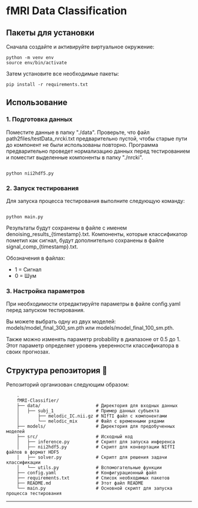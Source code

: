 # fMRI Data Classification

## Пакеты для установки

Сначала создайте и активируйте виртуальное окружение:

```
python -m venv env
source env/bin/activate
```
Затем установите все необходимые пакеты:
```
pip install -r requirements.txt
```
## Использование

### 1. Подготовка данных

Поместите данные в папку "./data".
Проверьте, что файл path2files/testData_nrcki.txt предварительно пустой, чтобы старые пути до компонент не были использованы повторно.
Программа предварительно проведет нормализацию данных перед тестированием и поместит выделенные компоненты в папку "./nrcki".

```

python nii2hdf5.py

```

### 2. Запуск тестирования
Для запуска процесса тестирования выполните следующую команду:
```

python main.py

```
Результаты будут сохранены в файле с именем denoising_results_{timestamp}.txt. Компоненты, которые классификатор пометил как сигнал, будут дополнительно сохранены в файле signal_comp_{timestamp}.txt.

Обозначения в файлах:

* 1 = Сигнал
* 0 = Шум

### 3. Настройка параметров

При необходимости отредактируйте параметры в файле config.yaml перед запуском тестирования.

Вы можете выбрать одну из двух моделей: models/model_final_300_sm.pth или models/model_final_100_sm.pth.

Также можно изменять параметр probability в диапазоне от 0.5 до 1. Этот параметр определяет уровень уверенности классификатора в своих прогнозах.


## Структура репозитория 📁
Репозиторий организован следующим образом:
```
    .
    fMRI-Classifier/
    ├── data/                     # Директория для входных данных
    │   ├── subj_1                # Пример данных субъекта
    │       ├── melodic_IC.nii.gz # NIfTI файл с компонентами
    │       └── melodic_mix       # Файл с временными рядами
    ├── models/                   # Директория для предобученных моделей
    ├── src/                      # Исходный код
    │   ├── inference.py          # Скрипт для запуска инференса
    │   ├── nii2hdf5.py           # Скрипт для конвертации NIfTI файлов в формат HDF5
    │   ├── solver.py             # Скрипт для решения задачи классификации
    │   └── utils.py              # Вспомогательные функции
    ├── config.yaml               # Конфигурационный файл
    ├── requirements.txt          # Список необходимых пакетов
    ├── README.md                 # Этот файл README
    └── main.py                   # Основной скрипт для запуска процесса тестирования
```
---
